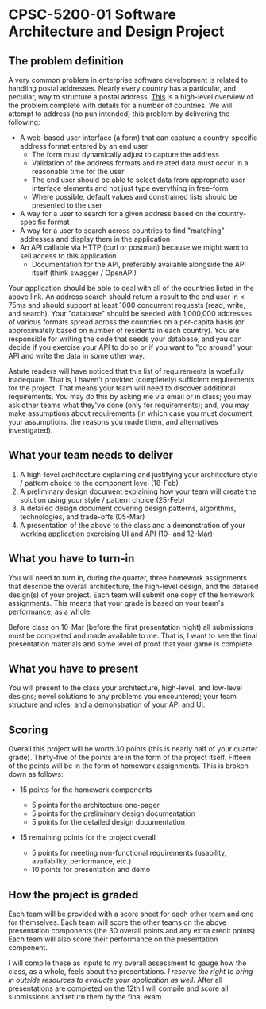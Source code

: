 # CPSC-5200-01 Software Architecture and Design Project

## The problem definition

A very common problem in enterprise software development is related to handling postal addresses. Nearly every country has a particular, and peculiar, way to structure a postal address. [This](http://www.bitboost.com/ref/international-address-formats.html#Formats) is a high-level overview of the problem complete with details for a number of countries. We will attempt to address (no pun intended) this problem by delivering the following:

- A web-based user interface (a form) that can capture a country-specific address format entered by an end user
  - The form must dynamically adjust to capture the address
  - Validation of the address formats and related data must occur in a reasonable time for the user
  - The end user should be able to select data from appropriate user interface elements and not just type everything in free-form
  - Where possible, default values and constrained lists should be presented to the user
- A way for a user to search for a given address based on the country-specific format
- A way for a user to search across countries to find "matching" addresses and display them in the application
- An API callable via HTTP (curl or postman) because we might want to sell access to this application
  - Documentation for the API, preferably available alongside the API itself (think swagger / OpenAPI)

Your application should be able to deal with all of the countries listed in the above link. An address search should return a result to the end user in < 75ms and should support at least 1000 concurrent requests (read, write, and search). Your "database" should be seeded with 1,000,000 addresses of various formats spread across the countries on a per-capita basis (or approximately based on number of residents in each country). You are responsible for writing the code that seeds your database, and you can decide if you exercise your API to do so or if you want to "go around" your API and write the data in some other way.

Astute readers will have noticed that this list of requirements is woefully inadequate. That is, I haven't provided (completely) sufficient requirements for the project. That means your team will need to discover additional requirements. You may do this by asking me via email or in class; you may ask other teams what they've done (only for requirements); and, you may make assumptions about requirements (in which case you must document your assumptions, the reasons you made them, and alternatives investigated).

## What your team needs to deliver

1. A high-level architecture explaining and justifying your architecture style / pattern choice to the component level (18-Feb)
2. A preliminary design document explaining how your team will create the solution using your style / pattern choice (25-Feb)
3. A detailed design document covering design patterns, algorithms, technologies, and trade-offs (05-Mar)
4. A presentation of the above to the class and a demonstration of your working application exercising UI and API (10- and 12-Mar)

## What you have to turn-in

You will need to turn in, during the quarter, three homework assignments that describe the overall architecture, the high-level design, and the detailed design(s) of your project. Each team will submit one copy of the homework assignments. This means that your grade is based on your team's performance, as a whole.

Before class on 10-Mar (before the first presentation night) all submissions must be completed and made available to me. That is, I want to see the final presentation materials and some level of proof that your game is complete.

## What you have to present

You will present to the class your architecture, high-level, and low-level designs; novel solutions to any problems you encountered; your team structure and roles; and a demonstration of your API and UI.

## Scoring

Overall this project will be worth 30 points (this is nearly half of your quarter grade). Thirty-five of the points are in the form of the project itself. Fifteen of the points will be in the form of homework assignments. This is broken down as follows:

- 15 points for the homework components

  - 5 points for the architecture one-pager
  - 5 points for the preliminary design documentation
  - 5 points for the detailed design documentation

- 15 remaining points for the project overall
  - 5 points for meeting non-functional requirements (usability, availability, performance, etc.)
  - 10 points for presentation and demo

## How the project is graded

Each team will be provided with a score sheet for each other team and one for themselves. Each team will score the other teams on the above presentation components (the 30 overall points and any extra credit points). Each team will also score their performance on the presentation component.

I will compile these as inputs to my overall assessment to gauge how the class, as a whole, feels about the presentations. _I reserve the right to bring in outside resources to evaluate your application as well._ After all presentations are completed on the 12th I will compile and score all submissions and return them by the final exam.
